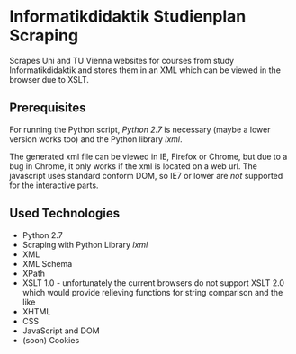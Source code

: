 Informatikdidaktik Studienplan Scraping
====================

Scrapes Uni and TU Vienna websites for courses from study Informatikdidaktik and stores them in an XML which can be viewed in the browser due to XSLT.


Prerequisites
---------------------

For running the Python script, *Python 2.7* is necessary (maybe a lower version works too) and the Python library *lxml*.

The generated xml file can be viewed in IE, Firefox or Chrome, but due to a bug in Chrome, it only works if the xml is located on a web url. The javascript uses standard conform DOM, so IE7 or lower are *not* supported for the interactive parts.


Used Technologies
---------------------

+ Python 2.7
+ Scraping with Python Library *lxml*
+ XML
+ XML Schema
+ XPath
+ XSLT 1.0 - unfortunately the current browsers do not support XSLT 2.0 which would provide relieving functions for string comparison and the like
+ XHTML
+ CSS
+ JavaScript and DOM
+ (soon) Cookies
